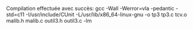 Compilation effectuée avec succès: gcc -Wall -Werror=vla -pedantic -std=c11 -I/usr/include/CUnit -L/usr/lib/x86_64-linux-gnu -o tp3 tp3.c tcv.o malib.h malib.c outil3.h outil3.c -lm
